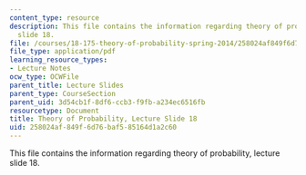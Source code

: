 ```yaml
---
content_type: resource
description: This file contains the information regarding theory of probability, lecture
  slide 18.
file: /courses/18-175-theory-of-probability-spring-2014/258024af849f6d76baf585164d1a2c60_MIT18_175S14_Lecture18.pdf
file_type: application/pdf
learning_resource_types:
- Lecture Notes
ocw_type: OCWFile
parent_title: Lecture Slides
parent_type: CourseSection
parent_uid: 3d54cb1f-8df6-ccb3-f9fb-a234ec6516fb
resourcetype: Document
title: Theory of Probability, Lecture Slide 18
uid: 258024af-849f-6d76-baf5-85164d1a2c60
---
```

This file contains the information regarding theory of probability, lecture slide 18.